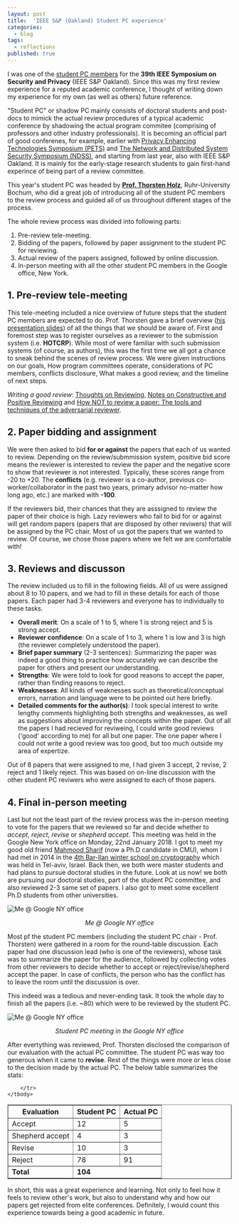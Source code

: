 ```yaml
---
layout: post
title:  'IEEE S&P (Oakland) Student PC experience'
categories: 
  - blog
tags:
  - reflections
published: true
---
```


I was one of the [student PC members][studentpc] for the **39th IEEE Symposium on Security and Privacy** (IEEE S&P Oakland). Since this was my first review experience for a reputed academic conference, I thought of writing down my experience for my own (as well as others) future reference.

"Student PC" or shadow PC mainly consists of doctoral students and post-docs to mimick the actual review procedures of a typical academic conference by shadowing the actual program commitee (comprising of professors and other industry professionals). It is becoming an official part of good conferenes, for example, earlier with [Privacy Enhancing Technologies Symposium (PETS)][PETS] and [The Network and Distributed System Security Symposium (NDSS)][ndss], and starting from last year, also with IEEE S&P Oakland. It is mainly for the early-stage research students to gain first-hand experince of being part of a review committee.

This year's student PC was headed by [**Prof. Thorsten Holz**][thorsten], Ruhr-University Bochum, who did a great job of introducing all of the student PC members to the review process and guided all of us throughout different stages of the process.

The whole review process was divided into following parts:
1. Pre-review tele-meeting.
2. Bidding of the papers, followed by paper assignment to the student PC for reviewing.
3. Actual review of the papers assigned, followed by online discussion.
4. In-person meeting with all the other student PC members in the Google office, New York.

## 1. Pre-review tele-meeting

This tele-meeting included a nice overview of future steps that the student PC members are expected to do. Prof. Thorsten gave a brief overview ([his presentation slides][instructions]) of all the things that we should be aware of. First and foremost step was to register ourselves as a reviewer to the submission system (i.e. **HOTCRP**). While most of were familiar with such submission systems (of course, as authors), this was the first time we all got a chance to sneak behind the scenes of review process. We were given instructions on our goals, How program committees operate, considerations of PC members, conflicts disclosure, What makes a good review, and the timeline of next steps. 

<i class="fa fa-book" aria-hidden="true"></i> *Writing a good review*: [Thoughts on Reviewing][r1], [Notes on Constructive and Positive Reviewing][r2] and [How NOT to review a paper: The tools and techniques of the adversarial reviewer][r3].


## 2. Paper bidding and assignment

We were then asked to bid **for or against** the papers that each of us wanted to review. Depending on the review/submmission system, positive bid score means the reviewer is interested to review the paper and the negative score to show that reviewer is not interested. Typically, these scores range from -20 to +20. The **conflicts** (e.g. reviewer is a co-author, previous co-worker/collaborator in the past two years, primary advisor no-matter how long ago, etc.) are marked with **-100**.

If the reviewers bid, their chances that they are asssigned to review the paper of their choice is high. Lazy reviewers who fail to bid for or against will get random papers (papers that are disposed by other reviwers) that will be assigned by the PC chair. Most of us got the papers that we wanted to review. Of course, we chose those papers where we felt we are comfortable with!

## 3. Reviews and discusson

The review included us to fill in the following fields. All of us were assigned about 8 to 10 papers, and we had to fill in these details for each of those papers. Each paper had 3-4 reviewers and everyone has to individually to these tasks.
 - **Overall merit**: On a scale of 1 to 5, where 1 is strong reject and 5 is strong accept.
 - **Reviewer confidence**: On a scale of 1 to 3, where 1 is low and 3 is high (the reviewer completely understood the paper).
 - **Brief paper summary** (2-3 sentences): Summarizing the paper was indeed a good thing to practice how accurately we can describe the paper for others and present our understanding.
 - **Strengths**: We were told to look for good reasons to accept the paper, rather than finding reasons to reject. 
 - **Weaknesses**: All kinds of weaknesses such as theoretical/conceptual errors, narration and language were to be pointed out here briefly.
 - **Detailed comments for the author(s)**: I took special interest to write lengthy comments highlighting both strengths and weaknesses, as well as suggestions about improving the concepts within the paper. Out of all the papers I had recieved for reviweing, I could write good reviews ('good' according to me) for all but one paper. The one paper where I could not write a good review was too good, but too much outside my area of expertize.

 Out of 8 papers that were assigned to me, I had given 3 accept, 2 revise, 2 reject and 1 likely reject. This was based on on-line discussion with the other student PC reviwers who were assigned to each of those papers.


## 4. Final in-person meeting

Last but not the least part of the review process was the in-person meeting to vote for the papers that we reviewed so far and decide whether to *accept*, *reject*, *revise* or *shepherd accept*. This meeting was held in the Google New York office on Monday, 22nd January 2018. I got to meet my good old friend [Mahmood Sharif][sharif] (now a Ph.D candidate in CMU), whom I had met in 2014 in the [4th Bar-Ilan winter school on cryptography][biu14] which was held in Tel-aviv, Israel. Back then, we both were master students and had plans to pursue doctoral studies in the future. Look at us now! we both are pursuing our doctoral studies, part of the student PC committee, and also reviewed 2-3 same set of papers. I also got to meet some excellent Ph.D students from other universities.

![Me @ Google NY office]({{site.baseurl}}/assets/images/sid_google.jpg)
<p align="center">
    <em>Me @ Google NY office</em>
</p>

Most pf the student PC members (including the student PC chair - Prof. Thorsten) were gathered in a room for the round-table discussion. Each paper had one discussion lead (who is one of the reviewers), whose task was to summarize the paper for the audience, followed by collecting votes from other reviewers to decide whether to accept or reject/revise/shepherd accept the paper. In case of conflicts, the person who has the conflict has to leave the room until the discussion is over. 

This indeed was a tedious and never-ending task. It took the whole day to finish all the papers (i.e. ~80) which were to be reviewed by the student PC. 

![Me @ Google NY office]({{site.baseurl}}/assets/images/oakland_spc_meeting.jpg)
<p align="center">
    <em>Student PC meeting in the Google NY office</em>
</p>

After evertything was reviewed, Prof. Thorsten disclosed the comparison of our evaluation with the actual PC committee. The student PC was way too generous when it came to **revise**. Rest of the things were more or less close to the decision made by the actual PC. The below table summarizes the stats:

<table class="tablesaw tablesaw-stack" data-tablesaw-mode="stack" align="center" border="1">
    <tbody>
        <tr>
            <th colspan="1" rowspan="1">
                Evaluation
            </th>
            <th colspan="1" rowspan="1">
                Student PC
            </th>
            <th colspan="1" rowspan="1">
                Actual PC
            </th>
        </tr>
        <tr>
            <td colspan="1" rowspan="1">
                Accept
            </td>
            <td colspan="1" rowspan="1">
            	12
            </td>
            <td colspan="1" rowspan="1">
            	5
            </td>
        </tr>
        <tr>
            <td colspan="1" rowspan="1">
                Shepherd accept
            </td>
            <td colspan="1" rowspan="1">
            	4
            </td>
            <td colspan="1" rowspan="1">
            	3
            </td>
        </tr>
        <tr>
            <td colspan="1" rowspan="1">
                Revise
            </td>
            <td colspan="1" rowspan="1">
            	10
            </td>
            <td colspan="1" rowspan="1">
            	3
            </td>
        </tr>
        <tr>
            <td colspan="1" rowspan="1">
                Reject
            </td>
            <td colspan="1" rowspan="1">
            	78
            </td>
            <td colspan="1" rowspan="1">
            	91
            </td>
        </tr>
        <tr>
            <td colspan="1" rowspan="1">
                <b>Total</b>
            </td>
            <td colspan="2" rowspan="1"><b>104</b>
            </td>
            
        </tr>
    </tbody>
</table>


In short, this was a great experience and learning. Not only to feel how it feels to review other's work, but also to understand why and how our papers get rejected from elite conferences. Definitely, I would count this experience towards being a good academic in future.

[studentpc]: https://www.ieee-security.org/TC/SP2018/studentpc.html
[PETS]: https://petsymposium.org/
[NDSS]: https://www.internetsociety.org/events/ndss/
[thorsten]: http://www.syssec.rub.de/chair/staff/tho/
[instructions]: https://www.dropbox.com/s/x2cw90zgk4ymkq7/studentpc18-prereview.pdf?dl=0
[r1]: http://www.icir.org/mallman/pubs/All08a/All08a.pdf
[r2]: https://www.cs.utexas.edu/users/mckinley/notes/reviewing.html
[r3]: http://www.sigmod.org/publications/sigmod-record/0812/p100.open.cormode.pdf
[sharif]: https://users.ece.cmu.edu/~mahmoods/
[biu14]: https://cyber.biu.ac.il/event/the-4th-biu-winter-school/
